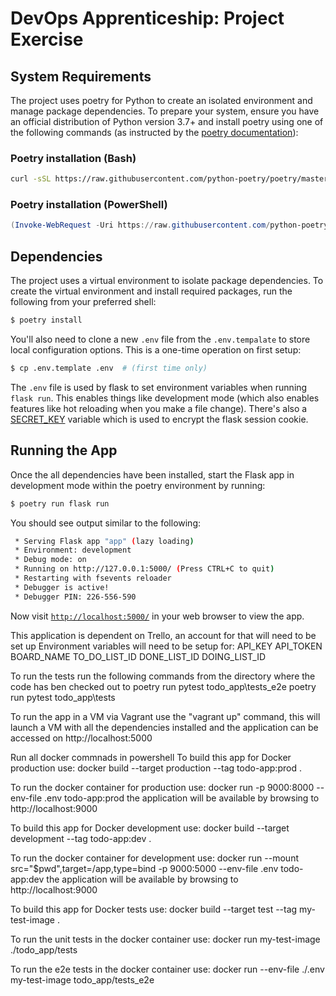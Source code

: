 # DevOps Apprenticeship: Project Exercise

## System Requirements

The project uses poetry for Python to create an isolated environment and manage package dependencies. To prepare your system, ensure you have an official distribution of Python version 3.7+ and install poetry using one of the following commands (as instructed by the [poetry documentation](https://python-poetry.org/docs/#system-requirements)):

### Poetry installation (Bash)

```bash
curl -sSL https://raw.githubusercontent.com/python-poetry/poetry/master/get-poetry.py | python
```

### Poetry installation (PowerShell)

```powershell
(Invoke-WebRequest -Uri https://raw.githubusercontent.com/python-poetry/poetry/master/get-poetry.py -UseBasicParsing).Content | python
```

## Dependencies

The project uses a virtual environment to isolate package dependencies. To create the virtual environment and install required packages, run the following from your preferred shell:

```bash
$ poetry install
```

You'll also need to clone a new `.env` file from the `.env.tempalate` to store local configuration options. This is a one-time operation on first setup:

```bash
$ cp .env.template .env  # (first time only)
```

The `.env` file is used by flask to set environment variables when running `flask run`. This enables things like development mode (which also enables features like hot reloading when you make a file change). There's also a [SECRET_KEY](https://flask.palletsprojects.com/en/1.1.x/config/#SECRET_KEY) variable which is used to encrypt the flask session cookie.

## Running the App

Once the all dependencies have been installed, start the Flask app in development mode within the poetry environment by running:
```bash
$ poetry run flask run
```

You should see output similar to the following:
```bash
 * Serving Flask app "app" (lazy loading)
 * Environment: development
 * Debug mode: on
 * Running on http://127.0.0.1:5000/ (Press CTRL+C to quit)
 * Restarting with fsevents reloader
 * Debugger is active!
 * Debugger PIN: 226-556-590
```
Now visit [`http://localhost:5000/`](http://localhost:5000/) in your web browser to view the app.



This application is dependent on Trello, an account for that will need to be set up
Environment variables will need to be setup for:
API_KEY
API_TOKEN
BOARD_NAME
TO_DO_LIST_ID
DONE_LIST_ID
DOING_LIST_ID


To run the tests run the following commands from the directory where the code has ben checked out to
poetry run pytest todo_app\tests_e2e
poetry run pytest todo_app\tests  



To run the app in a VM via Vagrant use the "vagrant up" command, this will launch a VM with all the dependencies installed and the application can be accessed on http://localhost:5000


Run all docker commnads in powershell
To build this app for Docker production use:
docker build --target production --tag todo-app:prod .

To run the docker container for production use:
docker run -p 9000:8000 --env-file .env todo-app:prod
the application will be available by browsing to http://localhost:9000


To build this app for Docker development use:
docker build --target development --tag todo-app:dev .

To run the docker container for development use:
docker run --mount src="$pwd",target=/app,type=bind -p 9000:5000 --env-file .env todo-app:dev
the application will be available by browsing to http://localhost:9000

To build this app for Docker tests use:
docker build --target test --tag my-test-image .

To run the unit tests in the docker container use:
docker run my-test-image ./todo_app/tests

To run the e2e tests in the docker container use:
docker run --env-file ./.env my-test-image todo_app/tests_e2e